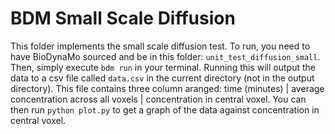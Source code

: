 # BDM Small Scale Diffusion

This folder implements the small scale diffusion test. To run, you need to have
BioDynaMo sourced and be in this folder: `unit_test_diffusion_small`. Then,
simply execute `bdm run` in your terminal. Running this will output the data to 
a csv file called `data.csv` in the current directory (not in the output directory).
This file contains three column aranged: time (minutes) | average concentration across
all voxels | concentration in central voxel. You can then run `python plot.py` to get 
a graph of the data against concentration in central voxel. 
